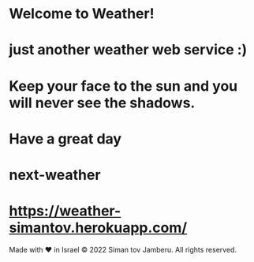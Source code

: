 # Welcome to Weather!
# just another weather web service :) 

# Keep your face to the sun and you will never see the shadows.

# Have a great day
# next-weather
# https://weather-simantov.herokuapp.com/

Made with ❤  in Israel © 2022 Siman tov Jamberu. All rights reserved.
